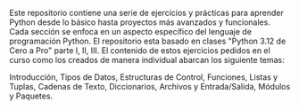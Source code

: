 Este repositorio contiene una serie de ejercicios y prácticas para aprender Python desde lo básico hasta proyectos más avanzados y funcionales. Cada sección se enfoca en un aspecto específico del lenguaje de programación Python.
El repositorio esta basado en clases "Python 3.12 de Cero a Pro" parte I, II, III.
El contenido de estos ejercicios pedidos en el curso como los creados de manera individual abarcan los siguiente temas:

Introducción,
Tipos de Datos,
Estructuras de Control,
Funciones,
Listas y Tuplas,
Cadenas de Texto,
Diccionarios,
Archivos y Entrada/Salida,
Módulos y Paquetes.
